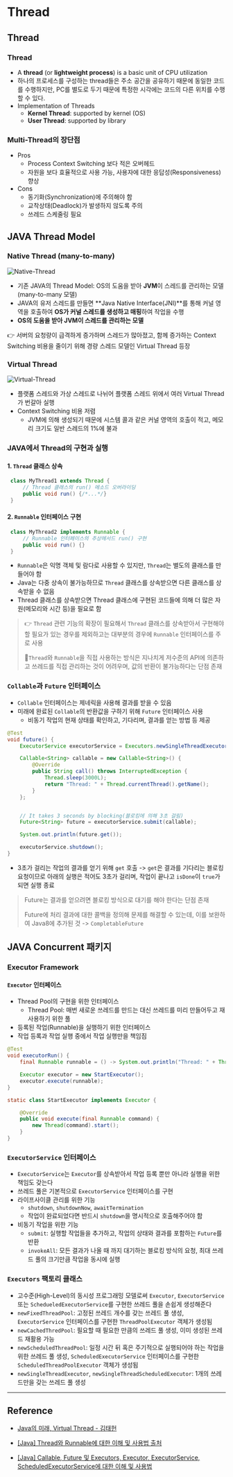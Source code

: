 # Thread
## Thread
### Thread
* A **thread** (or **lightweight process**) is a basic unit of CPU utilization
* 하나의 프로세스를 구성하는 thread들은 주소 공간을 공유하기 때문에 동일한 코드를 수행하지만, PC를 별도로 두기 때문에 특정한 시각에는 코드의 다른 위치를 수행할 수 있다.
* Implementation of Threads
    * **Kernel Thread**: supported by kernel (OS)
    * **User Thread**: supported by library

### Multi-Thread의 장단점
* Pros
    * Process Context Switching 보다 적은 오버헤드
    * 자원을 보다 효율적으로 사용 가능, 사용자에 대한 응답성(Responsiveness) 향상
* Cons
    * 동기화(Synchronization)에 주의해야 함
    * 교착상태(Deadlock)가 발생하지 않도록 주의
    * 쓰레드 스케줄링 필요

## JAVA Thread Model

### Native Thread (many-to-many)
![Native-Thread](https://techblog.woowahan.com/wp-content/uploads/2023/12/3.png)

* 기존 JAVA의 Thread Model: OS의 도움을 받아 **JVM**이 스레드를 관리하는 모델 (many-to-many 모델)
* JAVA의 유저 스레드를 만들면 **Java Native Interface(JNI)**를 통해 커널 영역을 호출하여 **OS가 커널 스레드를 생성하고 매핑**하여 작업을 수행
* **OS의 도움을 받아 JVM이 스레드를 관리하는 모델**

👉 서버의 요청량이 급격하게 증가하며 스레드가 많아졌고, 함께 증가하는 Context Switching 비용을 줄이기 위해 경량 스레드 모델인 Virtual Thread 등장

### Virtual Thread
![Virtual-Thread](https://techblog.woowahan.com/wp-content/uploads/2023/12/5.png)

* 플랫폼 스레드와 가상 스레드로 나뉘어 플랫폼 스레드 위에서 여러 Virtual Thread가 번갈아 실행
* Context Switching 비용 저렴
    * JVM에 의해 생성되기 때문에 시스템 콜과 같은 커널 영역의 호출이 적고, 메모리 크기도 일반 스레드의 1%에 불과

### JAVA에서 Thread의 구현과 실행
#### 1. `Thread` 클래스 상속
   ```java
    class MyThread1 extends Thread {
        // Thread 클래스의 run() 메소드 오버라이딩
        public void run() {/*...*/}
    }
   ```
#### 2. `Runnable` 인터페이스 구현
   ```java
    class MyThread2 implements Runnable {
        // Runnable 인터페이스의 추상메서드 run() 구현
        public void run() {}
    }
   ```
* `Runnable`은 익명 객체 및 람다로 사용할 수 있지만, `Thread`는 별도의 클래스를 만들어야 함
* Java는 다중 상속이 불가능하므로 `Thread` 클래스를 상속받으면 다른 클래스를 상속받을 수 없음
* Thread 클래스를 상속받으면 Thread 클래스에 구현된 코드들에 의해 더 많은 자원(메모리와 시간 등)을 필요로 함

> 👉 `Thread` 관련 기능의 확장이 필요해서 `Thread` 클래스를 상속받아서 구현해야 할 필요가 있는 경우를 제외하고는 대부분의 경우에 `Runnable` 인터페이스를 주로 사용
>
> 🚨️`Thread`와 `Runnable`을 직접 사용하는 방식은 지나치게 저수준의 API에 의존하고 쓰레드를 직접 관리하는 것이 어려우며, 값의 반환이 불가능하다는 단점 존재

### `Collable`과 `Future` 인터페이스
* `Collable` 인터페이스는 제네릭을 사용해 결과를 받을 수 있음
* 미래에 완료된 `Collable`의 반환값을 구하기 위해 `Future` 인터페이스 사용
    * 비동기 작업의 현재 상태를 확인하고, 기다리며, 결과를 얻는 방법 등 제공
```java
@Test
void future() {
    ExecutorService executorService = Executors.newSingleThreadExecutor();

    Callable<String> callable = new Callable<String>() {
        @Override
        public String call() throws InterruptedException {
            Thread.sleep(3000L);
            return "Thread: " + Thread.currentThread().getName();
        }
    };


    // It takes 3 seconds by blocking(블로킹에 의해 3초 걸림)
    Future<String> future = executorService.submit(callable);

    System.out.println(future.get());

    executorService.shutdown();
}
```
*  3초가 걸리는 작업의 결과를 얻기 위해 `get` 호출 -> `get`은 결과를 기다리는 블로킹 요청이므로 아래의 실행은 적어도 3초가 걸리며, 작업이 끝나고 `isDone`이 `true`가 되면 실행 종료

> Future는 결과를 얻으려면 블로킹 방식으로 대기를 해야 한다는 단점 존재
>
> Future에 처리 결과에 대한 콜백을 정의해 문제를 해결할 수 있는데, 이를 보완하여 Java8에 추가된 것 -> `CompletableFuture`

## JAVA Concurrent 패키지

### Executor Framework
#### `Executor` 인터페이스
* Thread Pool의 구현을 위한 인터페이스
    * Thread Pool: 매번 새로운 쓰레드를 만드는 대신 쓰레드를 미리 만들어두고 재사용하기 위한 풀
* 등록된 작업(Runnable)을 실행하기 위한 인터페이스
* 작업 등록과 작업 실행 중에서 작업 실행만을 책임짐

```java
@Test
void executorRun() {
    final Runnable runnable = () -> System.out.println("Thread: " + Thread.currentThread().getName());

    Executor executor = new StartExecutor();
    executor.execute(runnable);
}

static class StartExecutor implements Executor {

    @Override
    public void execute(final Runnable command) {
        new Thread(command).start();
    }
}
```

### `ExecutorService` 인터페이스
* `ExecutorService`는 `Executor`를 상속받아서 작업 등록 뿐만 아니라 실행을 위한 책임도 갖는다
* 쓰레드 풀은 기본적으로 `ExecutorService` 인터페이스를 구현
* 라이프사이클 관리를 위한 기능
    * `shutdown`, `shutdownNow`, `awaitTermination`
    * 작업이 완료되었다면 반드시 `shutdown`을 명시적으로 호출해주어야 함
* 비동기 작업을 위한 기능
    * `submit`: 실행할 작업들을 추가하고, 작업의 상태와 결과를 포함하는 `Future`를 반환
    * `invokeAll`: 모든 결과가 나올 때 까지 대기하는 블로킹 방식의 요청, 최대 쓰레드 풀의 크기만큼 작업을 동시에 실행

### `Executors` 팩토리 클래스
* 고수준(High-Level)의 동시성 프로그래밍 모델로써 `Executor`, `ExecutorService` 또는 `SchedueledExecutorService`를 구현한 쓰레드 풀을 손쉽게 생성해준다
* `newFixedThreadPool`: 고정된 쓰레드 개수를 갖는 쓰레드 풀 생성, `ExecutorService` 인터페이스를 구현한 `ThreadPoolExecutor` 객체가 생성됨
* `newCachedThredPool`: 필요할 때 필요한 만큼의 쓰레드 풀 생성, 이미 생성된 쓰레드 재활용 가능
* `newScheduledThreadPool`: 일정 시간 뒤 혹은 주기적으로 실행되어야 하는 작업을 위한 쓰레드 풀 생성, `ScheduledExecutorService` 인터페이스를 구현한 `ScheduledThreadPoolExecutor` 객체가 생성됨
* `newSingleThreadExecutor`, `newSingleThreadScheduledExecutor`: 1개의 쓰레드만을 갖는 쓰레드 풀 생성

***
## Reference
- [Java의 미래, Virtual Thread - 김태헌](https://techblog.woowahan.com/15398/)

- [[Java] Thread와 Runnable에 대한 이해 및 사용법 출처](https://mangkyu.tistory.com/258)

- [[Java] Callable, Future 및 Executors, Executor, ExecutorService, ScheduledExecutorService에 대한 이해 및 사용법](https://mangkyu.tistory.com/259)
